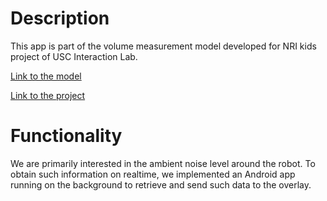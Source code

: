 # Description
This app is part of the volume measurement model developed for NRI kids project of USC Interaction Lab.

[Link to the model](https://github.com/nri-kids-interaction-lab/nri-kids-interaction-lab.github.io/tree/master/actual_model)

[Link to the project](http://robotics.usc.edu/interaction/sponsors/desc.php?name=nrikids)

# Functionality
We are primarily interested in the ambient noise level around the robot. To obtain such information on realtime, we implemented an Android app running on the background to retrieve and send such data to the overlay.

